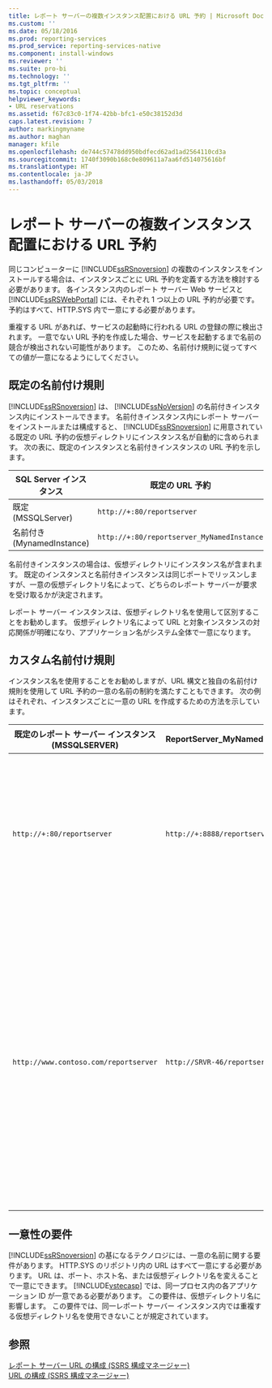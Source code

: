 ```yaml
---
title: レポート サーバーの複数インスタンス配置における URL 予約 | Microsoft Docs
ms.custom: ''
ms.date: 05/18/2016
ms.prod: reporting-services
ms.prod_service: reporting-services-native
ms.component: install-windows
ms.reviewer: ''
ms.suite: pro-bi
ms.technology: ''
ms.tgt_pltfrm: ''
ms.topic: conceptual
helpviewer_keywords:
- URL reservations
ms.assetid: f67c83c0-1f74-42bb-bfc1-e50c38152d3d
caps.latest.revision: 7
author: markingmyname
ms.author: maghan
manager: kfile
ms.openlocfilehash: de744c57478dd950bdfecd62ad1ad2564110cd3a
ms.sourcegitcommit: 1740f3090b168c0e809611a7aa6fd514075616bf
ms.translationtype: HT
ms.contentlocale: ja-JP
ms.lasthandoff: 05/03/2018
---
```

# <a name="url-reservations-for-multi-instance-report-server-deployments"></a>レポート サーバーの複数インスタンス配置における URL 予約
  同じコンピューターに [!INCLUDE[ssRSnoversion](../../includes/ssrsnoversion-md.md)] の複数のインスタンスをインストールする場合は、インスタンスごとに URL 予約を定義する方法を検討する必要があります。 各インスタンス内のレポート サーバー Web サービスと [!INCLUDE[ssRSWebPortal](../../includes/ssrswebportal.md)] には、それぞれ 1 つ以上の URL 予約が必要です。 予約はすべて、HTTP.SYS 内で一意にする必要があります。  
  
 重複する URL があれば、サービスの起動時に行われる URL の登録の際に検出されます。 一意でない URL 予約を作成した場合、サービスを起動するまで名前の競合が検出されない可能性があります。 このため、名前付け規則に従ってすべての値が一意になるようにしてください。  
  
## <a name="default-naming-conventions"></a>既定の名前付け規則  
 [!INCLUDE[ssRSnoversion](../../includes/ssrsnoversion-md.md)] は、 [!INCLUDE[ssNoVersion](../../includes/ssnoversion-md.md)] の名前付きインスタンス内にインストールできます。 名前付きインスタンス内にレポート サーバーをインストールまたは構成すると、 [!INCLUDE[ssRSnoversion](../../includes/ssrsnoversion-md.md)] に用意されている既定の URL 予約の仮想ディレクトリにインスタンス名が自動的に含められます。 次の表に、既定のインスタンスと名前付きインスタンスの URL 予約を示します。  
  
|SQL Server インスタンス|既定の URL 予約|  
|-------------------------|-----------------------------|  
|既定 (MSSQLServer)|`http://+:80/reportserver`|  
|名前付き (MynamedInstance)|`http://+:80/reportserver_MyNamedInstance`|  
  
 名前付きインスタンスの場合は、仮想ディレクトリにインスタンス名が含まれます。 既定のインスタンスと名前付きインスタンスは同じポートでリッスンしますが、一意の仮想ディレクトリ名によって、どちらのレポート サーバーが要求を受け取るかが決定されます。  
  
 レポート サーバー インスタンスは、仮想ディレクトリ名を使用して区別することをお勧めします。 仮想ディレクトリ名によって URL と対象インスタンスの対応関係が明確になり、アプリケーション名がシステム全体で一意になります。  
  
## <a name="custom-naming-conventions"></a>カスタム名前付け規則  
 インスタンス名を使用することをお勧めしますが、URL 構文と独自の名前付け規則を使用して URL 予約の一意の名前の制約を満たすこともできます。 次の例はそれぞれ、インスタンスごとに一意の URL を作成するための方法を示しています。  
  
|既定のレポート サーバー インスタンス (MSSQLSERVER)|ReportServer_MyNamedInstance|一意性|  
|----------------------------------------------------|-----------------------------------|----------------|  
|`http://+:80/reportserver`|`http://+:8888/reportserver`|各インスタンスが、別々のポートでリッスンします。|  
|`http://www.contoso.com/reportserver`|`http://SRVR-46/reportserver`|各インスタンスが、別々のサーバー名 (完全修飾ドメイン名およびコンピューター名) に応答します。|  
  
## <a name="uniqueness-requirements"></a>一意性の要件  
 [!INCLUDE[ssRSnoversion](../../includes/ssrsnoversion-md.md)] の基になるテクノロジには、一意の名前に関する要件があります。 HTTP.SYS のリポジトリ内の URL はすべて一意にする必要があります。 URL は、ポート、ホスト名、または仮想ディレクトリ名を変えることで一意にできます。 [!INCLUDE[vstecasp](../../includes/vstecasp-md.md)] では、同一プロセス内の各アプリケーション ID が一意である必要があります。 この要件は、仮想ディレクトリ名に影響します。 この要件では、同一レポート サーバー インスタンス内では重複する仮想ディレクトリ名を使用できないことが規定されています。  
  
## <a name="see-also"></a>参照  
 [レポート サーバー URL の構成 &#40;SSRS 構成マネージャー&#41;](../../reporting-services/install-windows/configure-report-server-urls-ssrs-configuration-manager.md)   
 [URL の構成 &#40;SSRS 構成マネージャー&#41;](../../reporting-services/install-windows/configure-a-url-ssrs-configuration-manager.md)  
  
  

